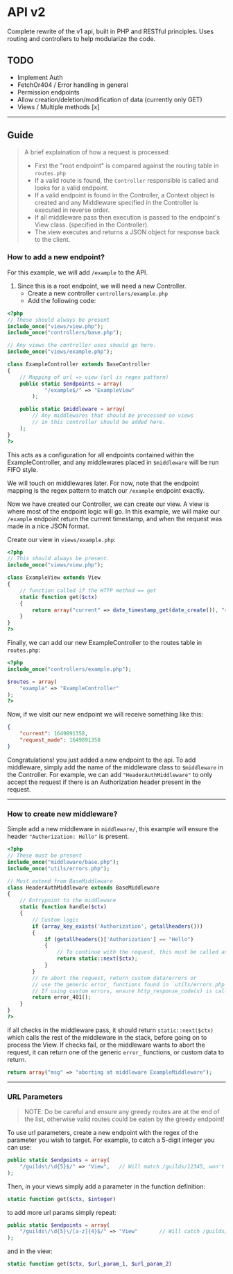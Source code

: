 # API v2
Complete rewrite of the v1 api, built in PHP and RESTful principles.
Uses routing and controllers to help modularize the code.

## TODO
 - Implement Auth
 - FetchOr404 / Error handling in general
 - Permission endpoints
 - Allow creation/deletion/modification of data (currently only GET)
 - Views / Multiple methods [x]

---

## Guide
> A brief explaination of how a request is processed:
> - First the "root endpoint" is compared against the routing table in `routes.php`
> - If a valid route is found, the `Controller` responsible is called and looks for a valid endpoint.
> - If a valid endpoint is found in the Controller, a Context object is created and any Middleware specified in the Controller is executed in reverse order.
> - If all middleware pass then execution is passed to the endpoint's View class. (specified in the Controller).
>- The view executes and returns a JSON object for response back to the client.

### How to add a new endpoint?
For this example, we will add `/example` to the API.

1) Since this is a root endpoint, we will need a new Controller.
    - Create a new controller `controllers/example.php`
    - Add the following code: 
```php
<?php
// These should always be present
include_once("views/view.php");
include_once("controllers/base.php");

// Any views the controller uses should go here.
include_once("views/example.php");

class ExampleController extends BaseController
{
    // Mapping of url => view (url is regex pattern)
    public static $endpoints = array(
            "/example$/" => "ExampleView"
        );

    public static $middleware = array(
        // Any middlewares that should be processed on views
        // in this controller should be added here.
    );
}
?>
```
This acts as a configuration for all endpoints contained within the ExampleController,
and any middlewares placed in `$middleware` will be run FIFO style.

We will touch on middlewares later. For now, note that the endpoint mapping is the regex pattern to match our `/example` endpoint exactly.

Now we have created our Controller, we can create our view. A view is where most of the endpoint logic will go. In this example, we will make our `/example` endpoint return the current timestamp, and when the request was made in a nice JSON format.

Create our view in `views/example.php`:
```php
<?php
// This should always be present.
include_once("views/view.php");

class ExampleView extends View
{
    // function called if the HTTP method == get
    static function get($ctx)
    {
        return array("current" => date_timestamp_get(date_create()), "request_made" => $ctx->requestStartedAt);
    }
}
?>
```

Finally, we can add our new ExampleController to the routes table in `routes.php`:
```php
<?php
include_once("controllers/example.php");

$routes = array(
    "example" => "ExampleController"
);
?>
```

Now, if we visit our new endpoint we will receive something like this:
```json
{
    "current": 1649891358,
    "request_made": 1649891358
}
```
Congratulations! you just added a new endpoint to the api.
To add middleware, simply add the name of the middleware class to `$middleware` in the Controller. For example, we can add `"HeaderAuthMiddleware"` to only accept the request if there is an Authorization header present in the request.

---

### How to create new middleware?
Simple add a new middleware in `middleware/`, this example will ensure the header `"Authorization: Hello"` is present.

```php
<?php
// These must be present
include_once("middleware/base.php");
include_once("utils/errors.php");

// Must extend from BaseMiddleware
class HeaderAuthMiddleware extends BaseMiddleware
{
    // Entrypoint to the middleware
    static function handle($ctx)
    {
        // Custom logic 
        if (array_key_exists('Authorization', getallheaders()))
        {
            if (getallheaders()['Authorization'] == "Hello")
            {
                // To continue with the request, this must be called and returned.
                return static::next($ctx);
            }
        }
        // To abort the request, return custom data/errors or
        // use the generic error_ functions found in `utils/errors.php`.
        // If using custom errors, ensure http_response_code(x) is called before returning.
        return error_401();
    }
}
?>
```

if all checks in the middleware pass, it should return `static::next($ctx)` which calls the rest of the middleware in the stack, before going on to process the View.
If checks fail, or the middleware wants to abort the request, it can return one of the generic `error_` functions, or custom data to return.

```php
return array("msg" => "aborting at middleware ExampleMiddleware");
```
---
### URL Parameters
> NOTE: Do be careful and ensure any greedy routes are at the end of the list, otherwise valid routes could be eaten by the greedy endpoint!


To use url parameters, create a new endpoint with the regex of the parameter you wish to target. For example, to catch a 5-digit integer you can use:
```php
public static $endpoints = array(
    "/guilds\/\d{5}$/" => "View",   // Will match /guilds/12345, won't catch /guilds/123456
);
```
Then, in your views simply add a parameter in the function definition:
```php
static function get($ctx, $integer)
```
to add more url params simply repeat:
```php
public static $endpoints = array(
    "/guilds\/\d{5}\/[a-z]{4}$/" => "View"       // Will catch /guilds/12345/abcd
);
```
and in the view:
```php
static function get($ctx, $url_param_1, $url_param_2)
```
